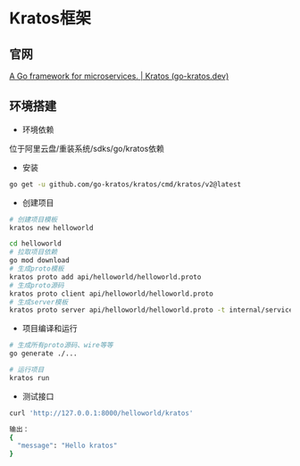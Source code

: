 # Kratos框架

## 官网

[A Go framework for microservices. | Kratos (go-kratos.dev)](https://go-kratos.dev/)

## 环境搭建

+ 环境依赖

位于阿里云盘/重装系统/sdks/go/kratos依赖

+ 安装

```bash
go get -u github.com/go-kratos/kratos/cmd/kratos/v2@latest
```

+ 创建项目

```bash
# 创建项目模板
kratos new helloworld

cd helloworld
# 拉取项目依赖
go mod download
# 生成proto模板
kratos proto add api/helloworld/helloworld.proto
# 生成proto源码
kratos proto client api/helloworld/helloworld.proto
# 生成server模板
kratos proto server api/helloworld/helloworld.proto -t internal/service
```

+ 项目编译和运行

```bash
# 生成所有proto源码、wire等等
go generate ./...

# 运行项目
kratos run
```

+ 测试接口

```bash
curl 'http://127.0.0.1:8000/helloworld/kratos'

输出：
{
  "message": "Hello kratos"
}
```

